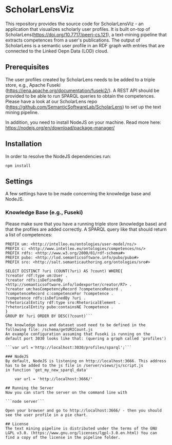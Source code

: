 # ScholarLensViz
This repository provides the source code for ScholarLensViz - an application that visualizes scholarly user profiles. 
It is built on-top of ScholarLens(https://doi.org/10.7717/peerj-cs.121), a text-mining pipeline that extracts competences from a user's publications. The output of ScholarLens is a semantic user profile in an RDF graph with entries that are connected to the Linked Oepn Data (LOD) cloud. 

## Prerequisites
The user profiles created by ScholarLens needs to be added to a triple store, e.g., Apache Fuseki (https://jena.apache.org/documentation/fuseki2/). A REST API should be provided to be able to run SPARQL queries to obtain the competences.
Please have a look at our ScholarLens repo (https://github.com/SemanticSoftwareLab/ScholarLens) to set up the text mining pipeline.

In addition, you need to install NodeJS on your machine. Read more here: https://nodejs.org/en/download/package-manager/

## Installation
In order to resolve the NodeJS dependencies run:

```npm install```

## Settings
A few settings have to be made concerning the knowledge base and NodeJS.

### Knowledge Base (e.g., Fuseki)
Please make sure that you have a running triple store (knowledge base) and that the profiles are added correctly. A SPARQL query like that should return a list of competences:

```PREFIX rdf: <http://www.w3.org/1999/02/22-rdf-syntax-ns#>
PREFIX um: <http://intelleo.eu/ontologies/user-model/ns/>
PREFIX c: <http://www.intelleo.eu/ontologies/competences/ns/>
PREFIX rdfs: <http://www.w3.org/2000/01/rdf-schema#>
PREFIX pubo: <http://lod.semanticsoftware.info/pubo/pubo#>
PREFIX sro: <http://salt.semanticauthoring.org/ontologies/sro#>

SELECT DISTINCT ?uri (COUNT(?uri) AS ?count) WHERE{
?creator rdf:type um:User .
?creator rdfs:isDefinedBy <http://semanticsoftware.info/lodexporter/creator/R7> .
?creator um:hasCompetencyRecord ?competenceRecord .
?competenceRecord c:competenceFor ?competence .
?competence rdfs:isDefinedBy ?uri .
?rhetoricalEntity rdf:type sro:RhetoricalElement .
?rhetoricalEntity pubo:containsNE ?competence .
} 
GROUP BY ?uri ORDER BY DESC(?count)```

The knowledge base and dataset used need to be defined in the following file: /schema/getURICount.js
An example configuration assuming that Fuseki is running on the default port 3030 looks like that: (quering a graph called 'profiles')

```var url ='http://localhost:3030/profiles/sparql';```

### NodeJS
By default, NodeJS is listening on http://localhost:3666. This address has to be added to the js file in /server/views/js/script.js
in function 'get_my_new_sparql_data'

	var url = 'http://localhost:3666/'

## Running the Server
Now you can start the server on the command line with

```node server```

Open your browser and go to http://localhost:3666/ - then you should see the user profile in a pie chart.

## License
The text mining pipeline is distributed under the terms of the GNU LGPL v3.0. (https://www.gnu.org/licenses/lgpl-3.0.en.html) You can find a copy of the license in the pipeline folder.
